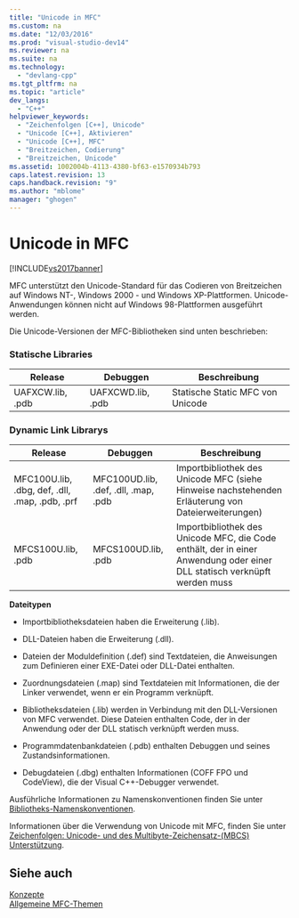```yaml
---
title: "Unicode in MFC"
ms.custom: na
ms.date: "12/03/2016"
ms.prod: "visual-studio-dev14"
ms.reviewer: na
ms.suite: na
ms.technology: 
  - "devlang-cpp"
ms.tgt_pltfrm: na
ms.topic: "article"
dev_langs: 
  - "C++"
helpviewer_keywords: 
  - "Zeichenfolgen [C++], Unicode"
  - "Unicode [C++], Aktivieren"
  - "Unicode [C++], MFC"
  - "Breitzeichen, Codierung"
  - "Breitzeichen, Unicode"
ms.assetid: 1002004b-4113-4380-bf63-e1570934b793
caps.latest.revision: 13
caps.handback.revision: "9"
ms.author: "mblome"
manager: "ghogen"
---
```

# Unicode in MFC
[!INCLUDE[vs2017banner](../assembler/inline/includes/vs2017banner.md)]

MFC unterstützt den Unicode\-Standard für das Codieren von Breitzeichen auf Windows NT\-, Windows 2000 \- und Windows XP\-Plattformen.  Unicode\-Anwendungen können nicht auf Windows 98\-Plattformen ausgeführt werden.  
  
 Die Unicode\-Versionen der MFC\-Bibliotheken sind unten beschrieben:  
  
### Statische Libraries  
  
|Release|Debuggen|**Beschreibung**|  
|-------------|--------------|----------------------|  
|UAFXCW.lib, .pdb|UAFXCWD.lib, .pdb|Statische Static MFC von Unicode|  
  
### Dynamic Link Librarys  
  
|Release|Debuggen|**Beschreibung**|  
|-------------|--------------|----------------------|  
|MFC100U.lib, .dbg, def, .dll, .map, .pdb, .prf|MFC100UD.lib, .def, .dll, .map, .pdb|Importbibliothek des Unicode MFC \(siehe Hinweise nachstehenden Erläuterung von Dateierweiterungen\)|  
|MFCS100U.lib, .pdb|MFCS100UD.lib, .pdb|Importbibliothek des Unicode MFC, die Code enthält, der in einer Anwendung oder einer DLL statisch verknüpft werden muss|  
  
 **Dateitypen**  
  
-   Importbibliotheksdateien haben die Erweiterung \(.lib\).  
  
-   DLL\-Dateien haben die Erweiterung \(.dll\).  
  
-   Dateien der Moduldefinition \(.def\) sind Textdateien, die Anweisungen zum Definieren einer EXE\-Datei oder DLL\-Datei enthalten.  
  
-   Zuordnungsdateien \(.map\) sind Textdateien mit Informationen, die der Linker verwendet, wenn er ein Programm verknüpft.  
  
-   Bibliotheksdateien \(.lib\) werden in Verbindung mit den DLL\-Versionen von MFC verwendet.  Diese Dateien enthalten Code, der in der Anwendung oder der DLL statisch verknüpft werden muss.  
  
-   Programmdatenbankdateien \(.pdb\) enthalten Debuggen und seines Zustandsinformationen.  
  
-   Debugdateien \(.dbg\) enthalten Informationen \(COFF FPO und CodeView\), die der Visual C\+\+\-Debugger verwendet.  
  
 Ausführliche Informationen zu Namenskonventionen finden Sie unter [Bibliotheks\-Namenskonventionen](../mfc/library-naming-conventions.md).  
  
 Informationen über die Verwendung von Unicode mit MFC, finden Sie unter [Zeichenfolgen: Unicode\- und des Multibyte\-Zeichensatz\-\(MBCS\) Unterstützung](../atl-mfc-shared/unicode-and-multibyte-character-set-mbcs-support.md).  
  
## Siehe auch  
 [Konzepte](../mfc/mfc-concepts.md)   
 [Allgemeine MFC\-Themen](../mfc/general-mfc-topics.md)
